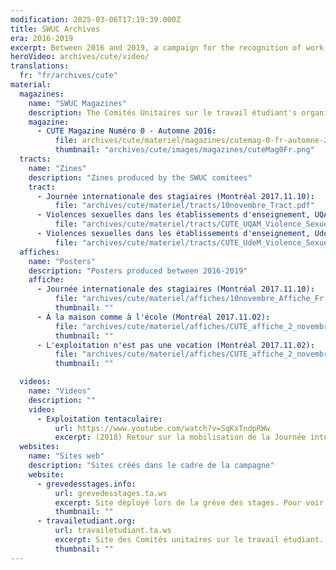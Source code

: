 ```yaml
---
modification: 2025-03-06T17:19:39.000Z
title: SWUC Archives
era: 2016-2019
excerpt: Between 2016 and 2019, a campaign for the recognition of work done as a student is led by the CUTE (Comités unitaires sur le travail étudiant).
heroVideo: archives/cute/video/
translations:
  fr: "fr/archives/cute"
material:
  magazines:
    name: "SWUC Magazines"
    description: The Comités Unitaires sur le travail étudiant's organizing publication
    magazine:
      - CUTE Magazine Numéro 0 - Automne 2016:
          file: archives/cute/materiel/magazines/cutemag-0-fr-automne-2016_september_1st.pdf
          thumbnail: "archives/cute/images/magazines/cuteMag0Fr.png"
  tracts:
    name: "Zines"
    description: "Zines produced by the SWUC comitees"
    tract:
      - Journée internationale des stagiaires (Montréal 2017.11.10):
          file: "archives/cute/materiel/tracts/10novembre_Tract.pdf"
      - Violences sexuelles dans les établissements d'enseignement, UQAM (Montréal 2017.08.21):
          file: "archives/cute/materiel/tracts/CUTE_UQAM_Violence_Sexuelle.pdf"
      - Violences sexuelles dans les établissements d'enseignement, UdeM (Montréal 2017.08.21):
          file: "archives/cute/materiel/tracts/CUTE_UdeM_Violence_Sexuelle.pdf"
  affiches:
    name: "Posters"
    description: "Posters produced between 2016-2019"
    affiche:
      - Journée internationale des stagiaires (Montréal 2017.11.10):
          file: "archives/cute/materiel/affiches/10novembre_Affiche_Fr.pdf"
          thumbnail: ""
      - À la maison comme à l'école (Montréal 2017.11.02):
          file: "archives/cute/materiel/affiches/CUTE_affiche_2_novembre_DOMESTIQUE.pdf"
          thumbnail: ""
      - L'exploitation n'est pas une vocation (Montréal 2017.11.02):
          file: "archives/cute/materiel/affiches/CUTE_affiche_2_novembre_STAGES.pdf"
          thumbnail: ""

  videos:
    name: "Videos"
    description: ""
    video:
      - Exploitation tentaculaire:
          url: https://www.youtube.com/watch?v=SqKxTndpRWw
          excerpt: (2018) Retour sur la mobilisation de la Journée internationale des stagiaires pour préparer la grève mondiale des stagiaires (20 février) et la grève mondiale des femmes (8 mars).
  websites:
    name: "Sites web"
    description: "Sites créés dans le cadre de la campagne"
    website:
      - grevedesstages.info:
          url: grevedesstages.ta.ws
          excerpt: Site déployé lors de la grève des stages. Pour voir une version archivée cliquez sur l'image
          thumbnail: ""
      - travailetudiant.org:
          url: travailetudiant.ta.ws
          excerpt: Site des Comités unitaires sur le travail étudiant. Pour voir une version archivée cliquez sur l'image
          thumbnail: ""
---
```

